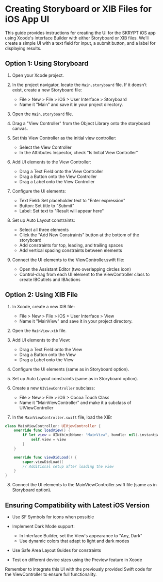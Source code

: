 # Creating Storyboard or XIB Files for iOS App UI

This guide provides instructions for creating the UI for the SKRYPT iOS app using Xcode's Interface Builder with either Storyboard or XIB files. We'll create a simple UI with a text field for input, a submit button, and a label for displaying results.

## Option 1: Using Storyboard

1. Open your Xcode project.
2. In the project navigator, locate the `Main.storyboard` file. If it doesn't exist, create a new Storyboard file:
   - File > New > File > iOS > User Interface > Storyboard
   - Name it "Main" and save it in your project directory.

3. Open the `Main.storyboard` file.
4. Drag a "View Controller" from the Object Library onto the storyboard canvas.
5. Set this View Controller as the initial view controller:
   - Select the View Controller
   - In the Attributes Inspector, check "Is Initial View Controller"

6. Add UI elements to the View Controller:
   - Drag a Text Field onto the View Controller
   - Drag a Button onto the View Controller
   - Drag a Label onto the View Controller

7. Configure the UI elements:
   - Text Field: Set placeholder text to "Enter expression"
   - Button: Set title to "Submit"
   - Label: Set text to "Result will appear here"

8. Set up Auto Layout constraints:
   - Select all three elements
   - Click the "Add New Constraints" button at the bottom of the storyboard
   - Add constraints for top, leading, and trailing spaces
   - Add vertical spacing constraints between elements

9. Connect the UI elements to the ViewController.swift file:
   - Open the Assistant Editor (two overlapping circles icon)
   - Control-drag from each UI element to the ViewController class to create IBOutlets and IBActions

## Option 2: Using XIB File

1. In Xcode, create a new XIB file:
   - File > New > File > iOS > User Interface > View
   - Name it "MainView" and save it in your project directory.

2. Open the `MainView.xib` file.

3. Add UI elements to the View:
   - Drag a Text Field onto the View
   - Drag a Button onto the View
   - Drag a Label onto the View

4. Configure the UI elements (same as in Storyboard option).

5. Set up Auto Layout constraints (same as in Storyboard option).

6. Create a new `UIViewController` subclass:
   - File > New > File > iOS > Cocoa Touch Class
   - Name it "MainViewController" and make it a subclass of UIViewController

7. In the `MainViewController.swift` file, load the XIB:

```swift
class MainViewController: UIViewController {
    override func loadView() {
        if let view = UINib(nibName: "MainView", bundle: nil).instantiate(withOwner: nil, options: nil).first as? UIView {
            self.view = view
        }
    }

    override func viewDidLoad() {
        super.viewDidLoad()
        // Additional setup after loading the view
    }
}
```

8. Connect the UI elements to the MainViewController.swift file (same as in Storyboard option).

## Ensuring Compatibility with Latest iOS Version

- Use SF Symbols for icons when possible
- Implement Dark Mode support:
  - In Interface Builder, set the View's appearance to "Any, Dark"
  - Use dynamic colors that adapt to light and dark modes

- Use Safe Area Layout Guides for constraints
- Test on different device sizes using the Preview feature in Xcode

Remember to integrate this UI with the previously provided Swift code for the ViewController to ensure full functionality.
